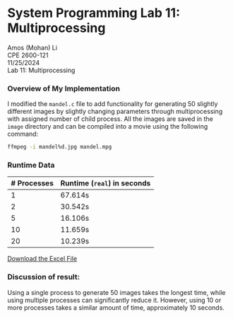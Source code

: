 # System Programming Lab 11: Multiprocessing
Amos (Mohan) Li  
CPE 2600-121  
11/25/2024  
Lab 11: Multiprocessing  

### Overview of My Implementation
I modified the `mandel.c` file to add functionality for generating 50 slightly different images by slightly changing parameters through multiprocessing with assigned number of child process.
All the images are saved in the `image` directory and can be compiled into a movie using the following command:  
```bash
ffmpeg -i mandel%d.jpg mandel.mpg
```

### Runtime Data

| # Processes | Runtime (`real`) in seconds |
|-------------|-----------------------------|
| 1           | 67.614s                     |
| 2           | 30.542s                     |
| 5           | 16.106s                     |
| 10          | 11.659s                     |
| 20          | 10.239s                     |
[Download the Excel File](./Runtime_Data.xlsx)

### Discussion of result:
Using a single process to generate 50 images takes the longest time, while using multiple processes can significantly reduce it. However, using 10 or more processes takes a similar amount of time, approximately 10 seconds.

